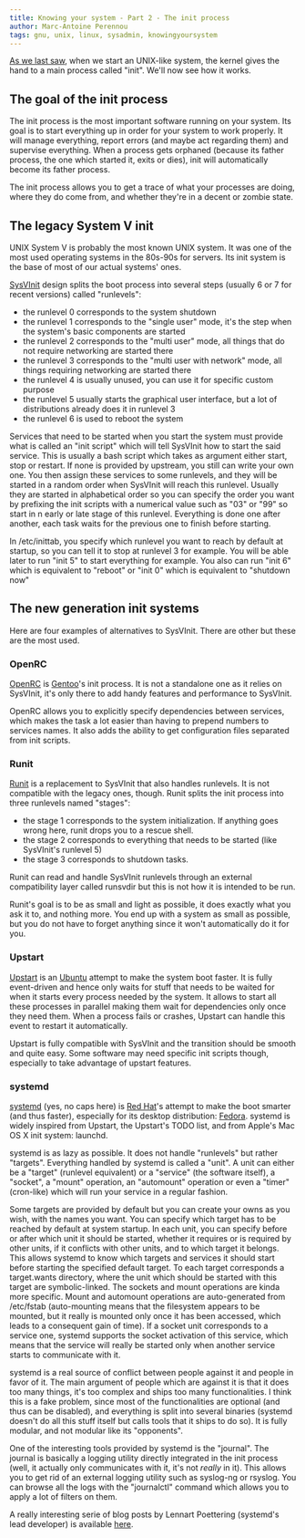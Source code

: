 ```yaml
---
title: Knowing your system - Part 2 - The init process
author: Marc-Antoine Perennou
tags: gnu, unix, linux, sysadmin, knowingyoursystem
---
```


[As we last saw](http://www.imagination-land.org/posts/2012-11-22-knowing-your-system-part-basics-on-unixlike-systems.html),
when we start an UNIX-like system, the kernel gives the hand to a main process called "init". We'll now see how it
works.

## The goal of the init process

The init process is the most important software running on your system. Its goal is to start everything up in order
for your system to work properly. It will manage everything, report errors (and maybe act regarding them) and
supervise everything. When a process gets orphaned (because its father process, the one which started it, exits or
dies), init will automatically become its father process.

The init process allows you to get a trace of what your processes are doing, where they do come from, and whether they're
in a decent or zombie state.

## The legacy System V init

UNIX System V is probably the most known UNIX system. It was one of the most used operating systems in the 80s-90s for
servers. Its init system is the base of most of our actual systems' ones.

[SysVInit](http://savannah.nongnu.org/projects/sysvinit) design splits the boot process into several steps (usually 6
or 7 for recent versions) called "runlevels":

* the runlevel 0 corresponds to the system shutdown
* the runlevel 1 corresponds to the "single user" mode, it's the step when the system's basic components are started
* the runlevel 2 corresponds to the "multi user" mode, all things that do not require networking are started there
* the runlevel 3 corresponds to the "multi user with network" mode, all things requiring networking are started there
* the runlevel 4 is usually unused, you can use it for specific custom purpose
* the runlevel 5 usually starts the graphical user interface, but a lot of distributions already does it in runlevel 3
* the runlevel 6 is used to reboot the system

Services that need to be started when you start the system must provide what is called an "init script" which will
tell SysVInit how to start the said service. This is usually a bash script which takes as argument either start, stop or
restart. If none is provided by upstream, you still can write your own one.
You then assign these services to some runlevels, and they will be started in a random order when SysVInit will reach
this runlevel. Usually they are started in alphabetical order so you can specify the order you want by prefixing the
init scripts with a numerical value such as "03" or "99" so start in n early or late stage of this runlevel.
Everything is done one after another, each task waits for the previous one to finish before starting.

In /etc/inittab, you specify which runlevel you want to reach by default at startup, so you can tell it to stop at
runlevel 3 for example. You will be able later to run "init 5" to start everything for example. You also can run "init
6" which is equivalent to "reboot" or "init 0" which is equivalent to "shutdown now"

## The new generation init systems

Here are four examples of alternatives to SysVInit. There are other but these are the most used.

### OpenRC

[OpenRC](http://www.gentoo.org/proj/en/base/openrc/) is [Gentoo](http://www.gentoo.org/)'s init process. It is not a
standalone one as it relies on SysVInit, it's only there to add handy features and performance to SysVInit.

OpenRC allows you to explicitly specify dependencies between services, which makes the task a lot easier than having to
prepend numbers to services names. It also adds the ability to get configuration files separated from init scripts.

### Runit

[Runit](http://smarden.org/runit/) is a replacement to SysVInit that also handles runlevels. It is not compatible with
the legacy ones, though. Runit splits the init process into three runlevels named "stages":

* the stage 1 corresponds to the system initialization. If anything goes wrong here, runit drops you to a rescue shell.
* the stage 2 corresponds to everything that needs to be started (like SysVInit's runlevel 5)
* the stage 3 corresponds to shutdown tasks.

Runit can read and handle SysVInit runlevels through an external compatibility layer called runsvdir but this is not how
it is intended to be run.

Runit's goal is to be as small and light as possible, it does exactly what you ask it to, and nothing more. You end up
with a system as small as possible, but you do not have to forget anything since it won't automatically do it for you.

### Upstart

[Upstart](http://upstart.ubuntu.com/) is an [Ubuntu](http://www.ubuntu.com/) attempt to make the system boot faster.
It is fully event-driven and hence only waits for stuff that needs to be waited for when it starts every process needed
by the system. It allows to start all these processes in parallel making them wait for dependencies only once they need
them. When a process fails or crashes, Upstart can handle this event to restart it automatically.

Upstart is fully compatible with SysVInit and the transition should be smooth and quite easy. Some software may need
specific init scripts though, especially to take advantage of upstart features.

### systemd

[systemd](http://www.freedesktop.org/wiki/Software/systemd) (yes, no caps here) is [Red Hat](http://www.redhat.com/)'s
attempt to make the boot smarter (and thus faster), especially for its desktop distribution: [Fedora](http://fedoraproject.org/).
systemd is widely inspired from Upstart, the Upstart's TODO list, and from Apple's Mac OS X init system: launchd.

systemd is as lazy as possible. It does not handle "runlevels" but rather "targets". Everything handled by systemd is
called a "unit". A unit can either be a "target" (runlevel equivalent) or a "service" (the software itself), a "socket",
a "mount" operation, an "automount" operation or even a "timer" (cron-like) which will run your service in a regular
fashion.

Some targets are provided by default but you can create your owns as you wish, with the names you want. You can
specify which target has to be reached by default at system startup. In each unit, you can specify before or after which
unit it should be started, whether it requires or is required by other units, if it conflicts with other units, and to
which target it belongs. This allows systemd to know which targets and services it should start before starting the
specified default target. To each target corresponds a target.wants directory, where the unit which should be started
with this target are symbolic-linked. The sockets and mount operations are kinda more specific. Mount and automount
operations are auto-generated from /etc/fstab (auto-mounting means that the filesystem appears to be mounted, but it
really is mounted only once it has been accessed, which leads to a consequent gain of time). If a socket unit
corresponds to a service one, systemd supports the socket activation of this service, which means that the service will
really be started only when another service starts to communicate with it.

systemd is a real source of conflict between people against it and people in favor of it. The main argument of people
which are against it is that it does too many things, it's too complex and ships too many functionalities. I think this
is a fake problem, since most of the functionalities are optional (and thus can be disabled), and everything is split
into several binaries (systemd doesn't do all this stuff itself but calls tools that it ships to do so). It is fully
modular, and not modular like its "opponents".

One of the interesting tools provided by systemd is the "journal". The journal is basically a logging utility directly
integrated in the init process (well, it actually only communicates with it, it's not _really_ in it). This allows you
to get rid of an external logging utility such as syslog-ng or rsyslog. You can browse all the logs with the
"journalctl" command which allows you to apply a lot of filters on them.

A really interesting serie of blog posts by Lennart Poettering (systemd's lead developer) is available
[here](http://www.freedesktop.org/wiki/Software/systemd).
